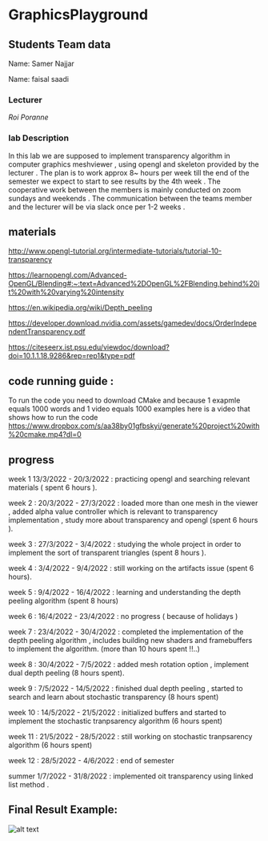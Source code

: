 # GraphicsPlayground
## Students Team data

Name: Samer Najjar


Name: faisal saadi


### Lecturer
*Roi Poranne*

### lab Description

In this lab we are supposed to implement transparency algorithm in computer graphics meshviewer , using opengl and skeleton provided by the lecturer .
The plan is to work approx 8~ hours per week till the end of the semester we expect to start to see results by the 4th week .
The cooperative work between the members is mainly conducted on zoom sundays and weekends .
The communication between the teams member and the lecturer will be via slack once per 1-2 weeks .

## materials
http://www.opengl-tutorial.org/intermediate-tutorials/tutorial-10-transparency

https://learnopengl.com/Advanced-OpenGL/Blending#:~:text=Advanced%2DOpenGL%2FBlending,behind%20it%20with%20varying%20intensity

https://en.wikipedia.org/wiki/Depth_peeling

https://developer.download.nvidia.com/assets/gamedev/docs/OrderIndependentTransparency.pdf

https://citeseerx.ist.psu.edu/viewdoc/download?doi=10.1.1.18.9286&rep=rep1&type=pdf

## code running guide :
To run the code you need to download CMake and because 1 exapmle equals 1000 words and 1 video equals 1000 examples here is a video that shows how to run  the code
https://www.dropbox.com/s/aa38by01gfbskyi/generate%20project%20with%20cmake.mp4?dl=0

## progress
week 1 13/3/2022 - 20/3/2022 : practicing opengl and searching relevant materials  ( spent 6 hours ).

week 2 : 20/3/2022 - 27/3/2022 : loaded more than one mesh in the viewer , added alpha value controller which is relevant to transparency implementation , study more about transparency and opengl (spent 6 hours ).

week 3 : 27/3/2022 - 3/4/2022 : studying the whole project in order to implement the sort of transparent triangles (spent 8 hours ).

week 4 : 3/4/2022 - 9/4/2022 : still working on the artifacts issue (spent 6 hours).

week 5 : 9/4/2022 - 16/4/2022 : learning and understanding the depth peeling algorithm (spent 8 hours)

week 6 : 16/4/2022 - 23/4/2022 : no progress ( because of holidays )

week 7 : 23/4/2022 - 30/4/2022 : completed the implementation of the depth peeling algorithm , includes building new shaders and framebuffers to implement the algorithm. (more than 10 hours spent !!..)

week 8 : 30/4/2022 - 7/5/2022 : added mesh rotation option , implement dual depth peeling (8 hours spent).

week 9 : 7/5/2022 - 14/5/2022 : finished dual depth peeling , started to search and learn about stochastic transparency (8 hours spent)

week 10 : 14/5/2022 - 21/5/2022 : initialized buffers and started to implement the stochastic tranpsarency algorithm (6 hours spent)

week 11 : 21/5/2022 - 28/5/2022 : still working on stochastic tranpsarency algorithm (6 hours spent)

week 12 : 28/5/2022 - 4/6/2022 : end of semester

summer 1/7/2022 - 31/8/2022 : implemented oit transparency using linked list method .


## Final Result Example:

![alt text](https://github.com/Samer99Najjar/Computer-Graphics-LAB/blob/main/result.gif)
